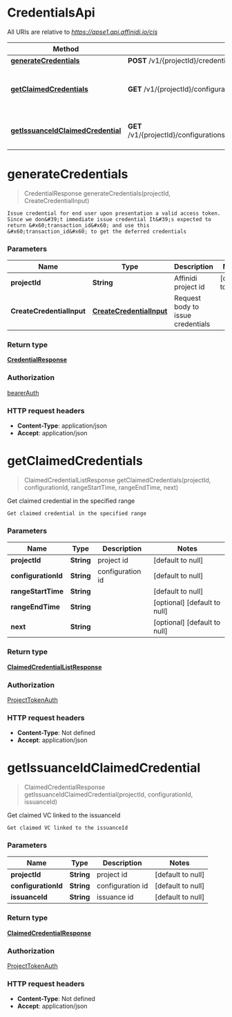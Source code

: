 # CredentialsApi

All URIs are relative to *https://apse1.api.affinidi.io/cis*

| Method                                                                                 | HTTP request                                                                                | Description                                   |
| -------------------------------------------------------------------------------------- | ------------------------------------------------------------------------------------------- | --------------------------------------------- |
| [**generateCredentials**](CredentialsApi.md#generateCredentials)                       | **POST** /v1/{projectId}/credential                                                         |                                               |
| [**getClaimedCredentials**](CredentialsApi.md#getClaimedCredentials)                   | **GET** /v1/{projectId}/configurations/{configurationId}/credentials                        | Get claimed credential in the specified range |
| [**getIssuanceIdClaimedCredential**](CredentialsApi.md#getIssuanceIdClaimedCredential) | **GET** /v1/{projectId}/configurations/{configurationId}/issuances/{issuanceId}/credentials | Get claimed VC linked to the issuanceId       |

<a name="generateCredentials"></a>

# **generateCredentials**

> CredentialResponse generateCredentials(projectId, CreateCredentialInput)

    Issue credential for end user upon presentation a valid access token. Since we don&#39;t immediate issue credential It&#39;s expected to return &#x60;transaction_id&#x60; and use this &#x60;transaction_id&#x60; to get the deferred credentials

### Parameters

| Name                      | Type                                                            | Description                       | Notes             |
| ------------------------- | --------------------------------------------------------------- | --------------------------------- | ----------------- |
| **projectId**             | **String**                                                      | Affinidi project id               | [default to null] |
| **CreateCredentialInput** | [**CreateCredentialInput**](../Models/CreateCredentialInput.md) | Request body to issue credentials |                   |

### Return type

[**CredentialResponse**](../Models/CredentialResponse.md)

### Authorization

[bearerAuth](../README.md#bearerAuth)

### HTTP request headers

- **Content-Type**: application/json
- **Accept**: application/json

<a name="getClaimedCredentials"></a>

# **getClaimedCredentials**

> ClaimedCredentialListResponse getClaimedCredentials(projectId, configurationId, rangeStartTime, rangeEndTime, next)

Get claimed credential in the specified range

    Get claimed credential in the specified range

### Parameters

| Name                | Type       | Description      | Notes                        |
| ------------------- | ---------- | ---------------- | ---------------------------- |
| **projectId**       | **String** | project id       | [default to null]            |
| **configurationId** | **String** | configuration id | [default to null]            |
| **rangeStartTime**  | **String** |                  | [default to null]            |
| **rangeEndTime**    | **String** |                  | [optional] [default to null] |
| **next**            | **String** |                  | [optional] [default to null] |

### Return type

[**ClaimedCredentialListResponse**](../Models/ClaimedCredentialListResponse.md)

### Authorization

[ProjectTokenAuth](../README.md#ProjectTokenAuth)

### HTTP request headers

- **Content-Type**: Not defined
- **Accept**: application/json

<a name="getIssuanceIdClaimedCredential"></a>

# **getIssuanceIdClaimedCredential**

> ClaimedCredentialResponse getIssuanceIdClaimedCredential(projectId, configurationId, issuanceId)

Get claimed VC linked to the issuanceId

    Get claimed VC linked to the issuanceId

### Parameters

| Name                | Type       | Description      | Notes             |
| ------------------- | ---------- | ---------------- | ----------------- |
| **projectId**       | **String** | project id       | [default to null] |
| **configurationId** | **String** | configuration id | [default to null] |
| **issuanceId**      | **String** | issuance id      | [default to null] |

### Return type

[**ClaimedCredentialResponse**](../Models/ClaimedCredentialResponse.md)

### Authorization

[ProjectTokenAuth](../README.md#ProjectTokenAuth)

### HTTP request headers

- **Content-Type**: Not defined
- **Accept**: application/json
